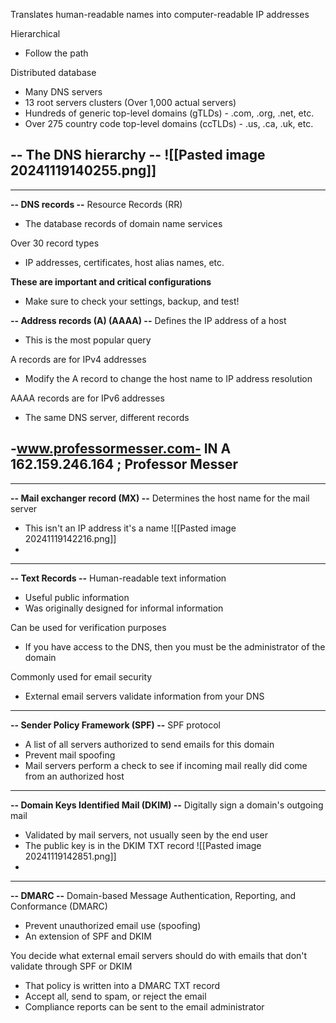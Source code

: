 Translates human-readable names into computer-readable IP addresses

Hierarchical
- Follow the path

Distributed database
- Many DNS servers
- 13 root servers clusters (Over 1,000 actual servers)
- Hundreds of generic top-level domains (gTLDs) - .com, .org, .net, etc.
- Over 275 country code top-level domains (ccTLDs) - .us, .ca, .uk, etc.

**-- The DNS hierarchy --**
![[Pasted image 20241119140255.png]]
- 
---
**-- DNS records --**
Resource Records (RR)
- The database records of domain name services

Over 30 record types
- IP addresses, certificates, host alias names, etc.

**These are important and critical configurations**
- Make sure to check your settings, backup, and test!

**-- Address records (A) (AAAA) --**
Defines the IP address of a host
- This is the most popular query

A records are for IPv4 addresses
- Modify the A record to change the host name to IP address resolution

AAAA records are for IPv6 addresses
- The same DNS server, different records

-www.professormesser.com- IN A 162.159.246.164 ; Professor Messer
- 
---
**-- Mail exchanger record (MX) --**
Determines the host name for the mail server
- This isn't an IP address it's a name
![[Pasted image 20241119142216.png]]
- 
---
**-- Text Records --**
Human-readable text information
- Useful public information
- Was originally designed for informal information

Can be used for verification purposes
- If you have access to the DNS, then you must be the administrator of the domain

Commonly used for email security
- External email servers validate information from your DNS
---
**-- Sender Policy Framework (SPF) --**
SPF protocol
- A list of all servers authorized to send emails for this domain
- Prevent mail spoofing
- Mail servers perform a check to see if incoming mail really did come from an authorized host
---
**-- Domain Keys Identified Mail (DKIM) --**
Digitally sign a domain's outgoing mail
- Validated by mail servers, not usually seen  by the end user
- The public key is in the DKIM TXT record
![[Pasted image 20241119142851.png]]
- 
---
**-- DMARC --**
Domain-based Message Authentication, Reporting, and Conformance (DMARC)
- Prevent unauthorized email use (spoofing)
- An extension of SPF and DKIM

You decide what external email servers should do with emails that don't validate through SPF or DKIM
- That policy is written into a DMARC TXT record
- Accept all, send to spam, or reject the email
- Compliance reports can be sent to the email administrator